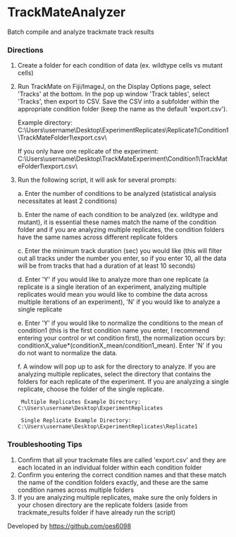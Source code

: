 # TrackMateAnalyzer
 Batch compile and analyze trackmate track results


### Directions
1. Create a folder for each condition of data (ex. wildtype cells vs mutant cells)
2. Run TrackMate on Fiji/ImageJ, on the Display Options page, select 'Tracks' at the bottom. In the pop up window 'Track tables', select 'Tracks', then export to CSV. Save the CSV into a subfolder within the appropriate condition folder (keep the name as the default 'export.csv'). 

    Example directory: C:\Users\username\Desktop\ExperimentReplicates\Replicate1\Condition1\TrackMateFolder1\export.csv\

    If you only have one replicate of the experiment: C:\Users\username\Desktop\TrackMateExperiment\Condition1\TrackMateFolder1\export.csv\

3. Run the following script, it will ask for several prompts:

    a. Enter the number of conditions to be analyzed (statistical analysis necessitates at least 2 conditions)

    b. Enter the name of each condition to be analyzed (ex. wildtype and mutant), it is essential these names match the name of the condition folder and if you are analyzing multiple replicates, the condition folders have the same names across different replicate folders

    c. Enter the minimum track duration (sec) you would like (this will filter out all tracks under the number you enter, so if you enter 10, all the data will be from tracks that had a duration of at least 10 seconds)

    d. Enter 'Y' if you would like to analyze more than one replicate (a replicate is a single iteration of an experiment, analyzing multiple replicates would mean you would like to combine the data across multiple iterations of an experiment), 'N' if you would like to analyze a single replicate

    e. Enter 'Y' if you would like to normalize the conditions to the mean of condition1 (this is the first condition name you enter, I recommend entering your control or wt condition first), the normalization occurs by: conditionX_value*(conditionX_mean/condition1_mean). Enter 'N' if you do not want to normalize the data.

    f. A window will pop up to ask for the directory to analyze. If you are analyzing multiple replicates, select the directory that contains the folders for each replicate of the experiment. If you are analyzing a single replicate, choose the folder of the single replicate.

        Multiple Replicates Example Directory: C:\Users\username\Desktop\ExperimentReplicates

        Single Replicate Example Directory: C:\Users\username\Desktop\ExperimentReplicates\Replicate1 
    

### Troubleshooting Tips
1. Confirm that all your trackmate files are called 'export.csv' and they are each located in an individual folder within each condition folder
2. Confirm you entering the correct condition names and that these match the name of the condition folders exactly, and these are the same condition names across multiple folders
3. If you are analyzing multiple replicates, make sure the only folders in your chosen directory are the replicate folders (aside from trackmate_results folder if have already run the script)


Developed by https://github.com/oes6098